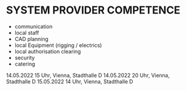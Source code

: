 # SYSTEM PROVIDER COMPETENCE

+ communication
+ local staff
+ CAD planning
+ local Equipment (rigging / electrics)
+ local authorisation clearing
+ security
+ catering

14.05.2022 15 Uhr, Vienna, Stadthalle D
14.05.2022 20 Uhr, Vienna, Stadthalle D
15.05.2022 14 Uhr, Vienna, Stadthalle D